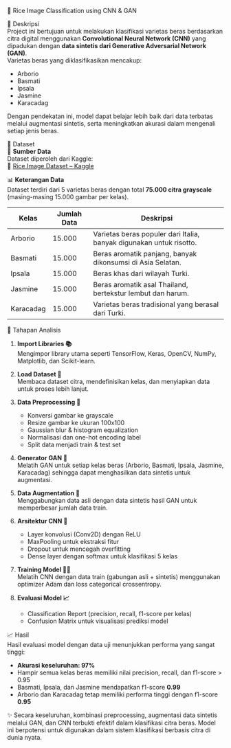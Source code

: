 🌾 Rice Image Classification using CNN & GAN  

📌 Deskripsi  
Project ini bertujuan untuk melakukan klasifikasi varietas beras berdasarkan citra digital menggunakan **Convolutional Neural Network (CNN)** yang dipadukan dengan **data sintetis dari Generative Adversarial Network (GAN)**.  
Varietas beras yang diklasifikasikan mencakup:  
- Arborio  
- Basmati  
- Ipsala  
- Jasmine  
- Karacadag  

Dengan pendekatan ini, model dapat belajar lebih baik dari data terbatas melalui augmentasi sintetis, serta meningkatkan akurasi dalam mengenali setiap jenis beras.  

📂 Dataset  
📑 **Sumber Data**  
Dataset diperoleh dari Kaggle:  
🔗 [Rice Image Dataset – Kaggle](https://www.kaggle.com/datasets/muratkokludataset/rice-image-dataset/code)  

📊 **Keterangan Data**  
Dataset terdiri dari 5 varietas beras dengan total **75.000 citra grayscale** (masing-masing 15.000 gambar per kelas).  

| Kelas       | Jumlah Data | Deskripsi                                                                 |
|-------------|-------------|---------------------------------------------------------------------------|
| Arborio     | 15.000      | Varietas beras populer dari Italia, banyak digunakan untuk risotto.       |
| Basmati     | 15.000      | Beras aromatik panjang, banyak dikonsumsi di Asia Selatan.               |
| Ipsala      | 15.000      | Beras khas dari wilayah Turki.                                           |
| Jasmine     | 15.000      | Beras aromatik asal Thailand, bertekstur lembut dan harum.               |
| Karacadag   | 15.000      | Varietas beras tradisional yang berasal dari Turki.                      |  

🧹 Tahapan Analisis  
1. **Import Libraries 📚**  
   Mengimpor library utama seperti TensorFlow, Keras, OpenCV, NumPy, Matplotlib, dan Scikit-learn.  

2. **Load Dataset 📂**  
   Membaca dataset citra, mendefinisikan kelas, dan menyiapkan data untuk proses lebih lanjut.  

3. **Data Preprocessing 🧹**  
   - Konversi gambar ke grayscale  
   - Resize gambar ke ukuran 100x100  
   - Gaussian blur & histogram equalization  
   - Normalisasi dan one-hot encoding label  
   - Split data menjadi train & test set  

4. **Generator GAN 🤖**  
   Melatih GAN untuk setiap kelas beras (Arborio, Basmati, Ipsala, Jasmine, Karacadag) sehingga dapat menghasilkan data sintetis untuk augmentasi.  

5. **Data Augmentation 🔄**  
   Menggabungkan data asli dengan data sintetis hasil GAN untuk memperbesar jumlah data train.  

6. **Arsitektur CNN 🧩**  
   - Layer konvolusi (Conv2D) dengan ReLU  
   - MaxPooling untuk ekstraksi fitur  
   - Dropout untuk mencegah overfitting  
   - Dense layer dengan softmax untuk klasifikasi 5 kelas  

7. **Training Model 🏋️‍♂️**  
   Melatih CNN dengan data train (gabungan asli + sintetis) menggunakan optimizer Adam dan loss categorical crossentropy.  

8. **Evaluasi Model 📈**  
   - Classification Report (precision, recall, f1-score per kelas)  
   - Confusion Matrix untuk visualisasi prediksi model  

📈 Hasil  
Hasil evaluasi model dengan data uji menunjukkan performa yang sangat tinggi:  

- **Akurasi keseluruhan: 97%**  
- Hampir semua kelas beras memiliki nilai precision, recall, dan f1-score > 0.95  
- Basmati, Ipsala, dan Jasmine mendapatkan f1-score **0.99**  
- Arborio dan Karacadag tetap memiliki performa tinggi dengan f1-score **0.95**  

✨ Secara keseluruhan, kombinasi preprocessing, augmentasi data sintetis melalui GAN, dan CNN terbukti efektif dalam klasifikasi citra beras. Model ini berpotensi untuk digunakan dalam sistem klasifikasi berbasis citra di dunia nyata.  
